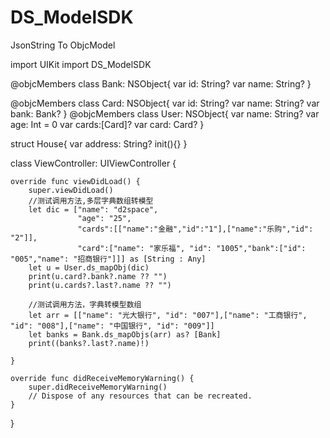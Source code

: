 # DS_ModelSDK
JsonString To ObjcModel


import UIKit
import DS_ModelSDK

@objcMembers
class Bank: NSObject{
    var id: String?
    var name: String?
}

@objcMembers
class Card: NSObject{
    var id: String?
    var name: String?
    var bank: Bank?
}
@objcMembers
class User: NSObject{
    var name: String?
    var age: Int = 0
    var cards:[Card]?
    var card: Card?
}

struct House{
    var address: String?
    init(){}
}

class ViewController: UIViewController {

    override func viewDidLoad() {
        super.viewDidLoad()
        //测试调用方法,多层字典数组转模型
        let dic = ["name": "d2space",
                   "age": "25",
                   "cards":[["name":"金融","id":"1"],["name":"乐购","id": "2"]],
                   "card":["name": "家乐福", "id": "1005","bank":["id": "005","name": "招商银行"]]] as [String : Any]
        let u = User.ds_mapObj(dic)
        print(u.card?.bank?.name ?? "")
        print(u.cards?.last?.name ?? "")
        
        //测试调用方法，字典转模型数组
        let arr = [["name": "光大银行", "id": "007"],["name": "工商银行", "id": "008"],["name": "中国银行", "id": "009"]]
        let banks = Bank.ds_mapObjs(arr) as? [Bank]
        print((banks?.last?.name)!)
        
    }
    
    override func didReceiveMemoryWarning() {
        super.didReceiveMemoryWarning()
        // Dispose of any resources that can be recreated.
    }


}
        
